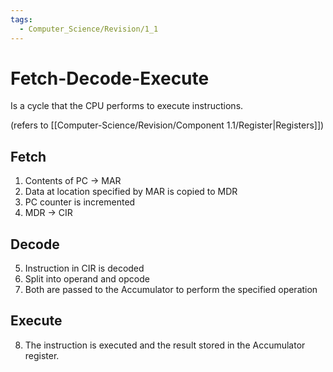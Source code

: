 ```yaml
---
tags:
  - Computer_Science/Revision/1_1
---
```

# Fetch-Decode-Execute
Is a cycle that the CPU performs to execute instructions.

(refers to [[Computer-Science/Revision/Component 1.1/Register|Registers]])
## Fetch
1. Contents of PC -> MAR
2. Data at location specified by MAR is copied to MDR
3. PC counter is incremented
4. MDR -> CIR

## Decode
5. Instruction in CIR is decoded
6. Split into operand and opcode
7. Both are passed to the Accumulator to perform the specified operation

## Execute
8. The instruction is executed and the result stored in the Accumulator register.